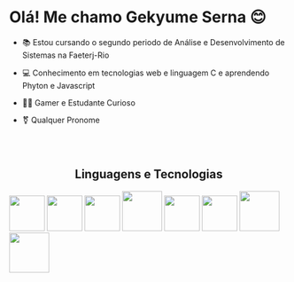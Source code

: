# Olá! Me chamo Gekyume Serna 😊

- 📚 Estou cursando o segundo periodo de Análise e Desenvolvimento de Sistemas na Faeterj-Rio

- 💻 Conhecimento em tecnologias web e linguagem C e aprendendo Phyton e Javascript

- 🐱‍💻 Gamer e Estudante Curioso

- ⚧️ Qualquer Pronome

<br><br>

<h2 style="text-align: center">Linguagens e Tecnologias</h2>
<div style= "display: inline-block">
  <img width="64px"  src="https://cdn.jsdelivr.net/gh/devicons/devicon/icons/html5/html5-original.svg"/>
  <img width="64px" src="https://cdn.jsdelivr.net/gh/devicons/devicon/icons/css3/css3-original.svg" />
  <img width="64px" src="https://cdn.jsdelivr.net/gh/devicons/devicon/icons/javascript/javascript-original.svg" />
  <img width="72px" src="https://cdn.jsdelivr.net/gh/devicons/devicon/icons/bootstrap/bootstrap-original.svg" />
  <img width="64px" src="https://cdn.jsdelivr.net/gh/devicons/devicon/icons/python/python-original.svg" />
  <img width="64px" src="https://cdn.jsdelivr.net/gh/devicons/devicon/icons/c/c-original.svg"/>
  <img width="72px" src="https://cdn.jsdelivr.net/gh/devicons/devicon/icons/php/php-original.svg"/>
  <img width="72px" src="https://cdn.jsdelivr.net/gh/devicons/devicon/icons/mysql/mysql-original-wordmark.svg" />    </div>
  
